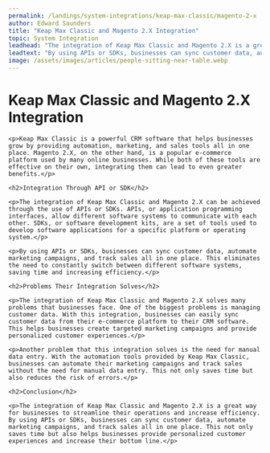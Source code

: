```yaml
---
permalink: /landings/system-integrations/keap-max-classic/magento-2-x
author: Edward Saunders
title: "Keap Max Classic and Magento 2.X Integration"
topic: System Integration
leadhead: "The integration of Keap Max Classic and Magento 2.X is a great way for businesses to streamline their operations and increase efficiency"
leadtext: "By using APIs or SDKs, businesses can sync customer data, automate marketing campaigns, and track sales all in one place. This not only saves time but also helps businesses provide personalized customer experiences and increase their bottom line."
image: /assets/images/articles/people-sitting-near-table.webp
---
```

<div class="arttext">	<h1>Keap Max Classic and Magento 2.X Integration</h1>

	<p>Keap Max Classic is a powerful CRM software that helps businesses grow by providing automation, marketing, and sales tools all in one place. Magento 2.X, on the other hand, is a popular e-commerce platform used by many online businesses. While both of these tools are effective on their own, integrating them can lead to even greater benefits.</p>

	<h2>Integration Through API or SDK</h2>

	<p>The integration of Keap Max Classic and Magento 2.X can be achieved through the use of APIs or SDKs. APIs, or application programming interfaces, allow different software systems to communicate with each other. SDKs, or software development kits, are a set of tools used to develop software applications for a specific platform or operating system.</p>

	<p>By using APIs or SDKs, businesses can sync customer data, automate marketing campaigns, and track sales all in one place. This eliminates the need to constantly switch between different software systems, saving time and increasing efficiency.</p>

	<h2>Problems Their Integration Solves</h2>

	<p>The integration of Keap Max Classic and Magento 2.X solves many problems that businesses face. One of the biggest problems is managing customer data. With this integration, businesses can easily sync customer data from their e-commerce platform to their CRM software. This helps businesses create targeted marketing campaigns and provide personalized customer experiences.</p>

	<p>Another problem that this integration solves is the need for manual data entry. With the automation tools provided by Keap Max Classic, businesses can automate their marketing campaigns and track sales without the need for manual data entry. This not only saves time but also reduces the risk of errors.</p>

	<h2>Conclusion</h2>

	<p>The integration of Keap Max Classic and Magento 2.X is a great way for businesses to streamline their operations and increase efficiency. By using APIs or SDKs, businesses can sync customer data, automate marketing campaigns, and track sales all in one place. This not only saves time but also helps businesses provide personalized customer experiences and increase their bottom line.</p>

</div>
